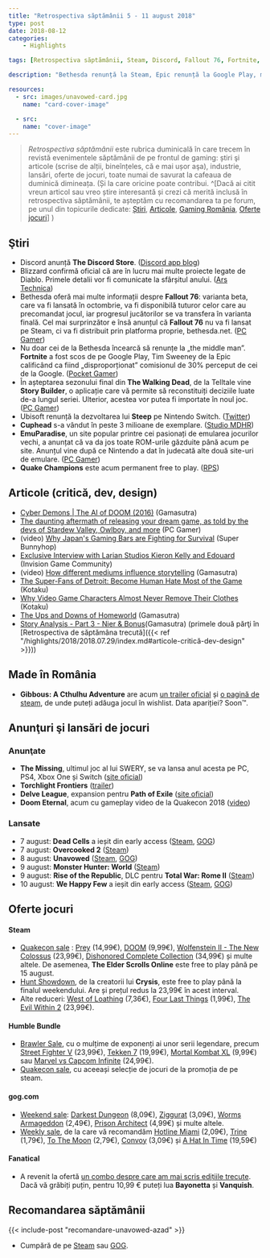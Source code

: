```yaml
---
title: "Retrospectiva săptămânii 5 - 11 august 2018"
type: post
date: 2018-08-12
categories:
    - Highlights

tags: [Retrospectiva săptămânii, Steam, Discord, Fallout 76, Fortnite, Walking Dead, Unavowed, Gibbous - A Cthulhu adventure]

description: "Bethesda renunță la Steam, Epic renunță la Google Play, mult așteptatele Dead Cells și We Happy Few ies din Early Access, iar adventure-ul românesc Gibbous are trailer oficial și pagină de steam. Și nu în ultimul rând, a ieșit Unavowed, pe care Azad, aventurierul nostru de serviciu, îl recomandă călduros."

resources:
  - src: images/unavowed-card.jpg
    name: "card-cover-image"

  - src:
    name: "cover-image"
---
```

> _Retrospectiva săptămânii_ este rubrica duminicală în care trecem în revistă evenimentele săptămânii de pe frontul de gaming: știri şi articole (scrise de alții, bineînțeles, că e mai ușor aşa), industrie, lansări, oferte de jocuri, toate numai de savurat la cafeaua de duminică dimineața. (Și la care oricine poate contribui. ^[Dacă ai citit vreun articol sau vreo știre interesantă și crezi că merită inclusă în retrospectiva săptămânii, te așteptăm cu recomandarea ta pe forum, pe unul din topicurile dedicate: [Știri](https://forum.candaparerevista.ro/viewtopic.php?f=4&t=46), [Articole](https://forum.candaparerevista.ro/viewtopic.php?f=4&t=206), [Gaming România](https://forum.candaparerevista.ro/viewtopic.php?f=4&t=1622), [Oferte jocuri](https://forum.candaparerevista.ro/viewtopic.php?f=62&t=25)] )

## Ştiri
* Discord anunță **The Discord Store**. ([Discord app blog](https://blog.discordapp.com/the-discord-store-beta-9a35596fdd4))
* Blizzard confirmă oficial că are în lucru mai multe proiecte legate de Diablo. Primele detalii vor fi comunicate la sfârșitul anului. ([Ars Technica](https://arstechnica.com/gaming/2018/08/blizzard-confirms-multiple-diablo-projects-in-production-news-by-end-of-2018/))
* Bethesda oferă mai multe informații despre **Fallout 76**: varianta beta, care va fi lansată în octombrie, va fi disponibilă tuturor celor care au precomandat jocul, iar progresul jucătorilor se va transfera în varianta finală. Cel mai surprinzător e însă anunțul că **Fallout 76** nu va fi lansat pe Steam, ci va fi distribuit prin platforma proprie, bethesda.net. ([PC Gamer](https://www.pcgamer.com/fallout-76-wont-launch-on-steam/))
* Nu doar cei de la Bethesda încearcă să renunțe la „the middle man”. **Fortnite** a fost scos de pe Google Play, Tim Sweeney de la Epic calificând ca fiind „disproporționat” comisionul de 30% perceput de cei de la Google. ([Pocket Gamer](https://www.pocketgamer.biz/news/68713/epic-tim-sweeney-interview-fortnite-bypasses-google-play/))
* În așteptarea sezonului final din **The Walking Dead**, de la Telltale vine **Story Builder**, o aplicație care vă permite să reconstituiți deciziile luate de-a lungul seriei. Ulterior, acestea vor putea fi importate în noul joc. ([PC Gamer](https://www.pcgamer.com/the-walking-deads-story-builder-lets-you-re-make-all-your-tough-decisions-before-final-season/))
* Ubisoft renunță la dezvoltarea lui **Steep** pe Nintendo Switch. ([Twitter](https://twitter.com/Steep_Game/status/1027527193528856576?s=09))
* **Cuphead** s-a vândut în peste 3 milioane de exemplare. ([Studio MDHR](http://studiomdhr.com/cuphead-goes-triple-platinum/))
* **EmuParadise**, un site popular printre cei pasionați de emularea jocurilor vechi, a anunțat că va da jos toate ROM-urile găzduite până acum pe site. Anunțul vine după ce Nintendo a dat în judecată alte două site-uri de emulare. ([PC Gamer](https://www.pcgamer.com/fearing-legal-action-emulation-hub-emuparadise-is-removing-all-its-roms/))
* **Quake Champions** este acum permanent free to play. ([RPS](https://www.rockpapershotgun.com/2018/08/10/quake-champions-free-to-play-launch/))

## Articole (critică, dev, design)
* [Cyber Demons | The AI of DOOM (2016)](https://www.gamasutra.com/blogs/TommyThompson/20180806/323715/Cyber_Demons__The_AI_of_DOOM_2016.php) (Gamasutra)
* [The daunting aftermath of releasing your dream game, as told by the devs of Stardew Valley, Owlboy, and more](https://www.pcgamer.com/the-daunting-aftermath-of-releasing-your-dream-game-as-told-by-the-devs-of-stardew-valley-owlboy-and-more/) (PC Gamer)
* (video) [Why Japan's Gaming Bars are Fighting for Survival](https://www.youtube.com/watch?v=pyPW4g6H66w) (Super Bunnyhop)
* [Exclusive Interview with Larian Studios Kieron Kelly and Edouard](http://invisioncommunity.co.uk/exclusive-interview-with-larian-studios-keiron-kelly-and-edouard/) (Invision Game Community)
* (video) [How different mediums influence storytelling](https://www.gamasutra.com/view/news/324251/Video_How_different_mediums_influence_storytelling.php) (Gamasutra)
* [The Super-Fans of Detroit: Become Human Hate Most of the Game](http://www.kotaku.co.uk/2018/08/10/the-super-fans-of-detroit-become-human-hate-most-of-the-game) (Kotaku)
* [Why Video Game Characters Almost Never Remove Their Clothes](http://www.kotaku.co.uk/2018/08/09/why-video-game-characters-almost-never-remove-their-clothes) (Kotaku)
* [The Ups and Downs of Homeworld](https://www.gamasutra.com/blogs/JustinReeve/20180810/323720/The_Ups_and_Downs_of_Homeworld.php) (Gamasutra)
* [Story Analysis - Part 3 - Nier & Bonus](https://www.gamasutra.com/blogs/NathanSavant/20180807/323803/Story_Analysis__Part_3__Nier__Bonus.php)(Gamasutra) (primele două părţi în [Retrospectiva de săptămâna trecută]({{< ref "/highlights/2018/2018.07.29/index.md#articole-critică-dev-design" >}}))

## Made în România
* **Gibbous: A Cthulhu Adventure** are acum [un trailer oficial](https://www.youtube.com/watch?v=JAMl8W2HeDE) și [o pagină de steam](https://store.steampowered.com/app/914020/Gibbous___A_Cthulhu_Adventure/), de unde puteți adăuga jocul în wishlist. Data apariției? Soon™.

## Anunţuri şi lansări de jocuri
### Anunţate
* **The Missing**, ultimul joc al lui SWERY, se va lansa anul acesta pe PC, PS4, Xbox One și Switch ([site oficial](https://www.arcsystemworks.jp/missing/))
* **Torchlight Frontiers** ([trailer](https://www.youtube.com/watch?v=5Xj6OGVIKTM))
* **Delve League**, expansion pentru **Path of Exile** ([site oficial](https://www.pathofexile.com/delve))
* **Doom Eternal**, acum cu gameplay video de la Quakecon 2018 ([video](https://www.youtube.com/watch?v=L_d0KO6QS5c))

### Lansate
* 7 august: **Dead Cells** a ieșit din early access ([Steam](https://store.steampowered.com/app/588650/Dead_Cells/), [GOG](https://www.gog.com/game/dead_cells))
* 7 august: **Overcooked 2** ([Steam](https://store.steampowered.com/app/728880/Overcooked_2/))
* 8 august: **Unavowed** ([Steam](https://store.steampowered.com/app/336140/Unavowed/), [GOG](https://www.gog.com/game/unavowed))
* 9 august: **Monster Hunter: World** ([Steam](https://store.steampowered.com/app/582010/MONSTER_HUNTER_WORLD/))
* 9 august: **Rise of the Republic**, DLC pentru **Total War: Rome II** ([Steam](https://store.steampowered.com/app/850010/Total_War_ROME_II__Rise_of_the_Republic_Campaign_Pack/))
* 10 august: **We Happy Few** a ieșit din early access ([Steam](https://store.steampowered.com/app/320240/We_Happy_Few/), [GOG](https://www.gog.com/game/we_happy_few_preorder))


## Oferte jocuri
#### Steam
* [Quakecon sale](https://store.steampowered.com/sale/quakeconsale/) : [Prey](https://store.steampowered.com/app/480490/Prey/) (14,99€), [DOOM](https://store.steampowered.com/app/379720/DOOM/) (9,99€), [Wolfenstein II - The New Colossus](https://store.steampowered.com/app/612880/Wolfenstein_II_The_New_Colossus/) (23,99€), [Dishonored Complete Collection](https://store.steampowered.com/sub/183039/) (34,99€) și multe altele. De asemenea, **The Elder Scrolls Online** este free to play până pe 15 august.
* [Hunt Showdown](https://store.steampowered.com/app/594650/Hunt_Showdown/), de la creatorii lui **Crysis**, este free to play până la finalul weekendului. Are și prețul redus la 23,99€ în acest interval.
* Alte reduceri: [West of Loathing](https://store.steampowered.com/app/597220/West_of_Loathing/) (7,36€), [Four Last Things](https://store.steampowered.com/app/503400/Four_Last_Things/) (1,99€), [The Evil Within 2](https://store.steampowered.com/app/601430/The_Evil_Within_2/) (23,99€).

#### Humble Bundle
* [Brawler Sale](https://www.humblebundle.com/store/promo/brawler-sale/), cu o mulțime de exponenți ai unor serii legendare, precum [Street Fighter V](https://www.humblebundle.com/store/street-fighter-v-arcade-edition) (23,99€), [Tekken 7](https://www.humblebundle.com/store/tekken-7) (19,99€), [Mortal Kombat XL](https://www.humblebundle.com/store/mortal-kombat-xl) (9,99€) sau [Marvel vs Capcom Infinite](https://www.humblebundle.com/store/marvel-vs-capcom-infinite) (24,99€).
* [Quakecon sale](https://www.humblebundle.com/store/promo/quakecon/), cu aceeași selecție de jocuri de la promoția de pe steam.

#### gog.com
* [Weekend sale](https://www.gog.com/promo/20180810_weekend_sale): [Darkest Dungeon](https://www.gog.com/game/darkest_dungeon) (8,09€), [Ziggurat](https://www.gog.com/game/ziggurat) (3,09€), [Worms Armageddon](https://www.gog.com/game/worms_armageddon) (2,49€), [Prison Architect](https://www.gog.com/game/prison_architect) (4,99€) și multe altele.
* [Weekly sale](https://www.gog.com/promo/20180806_weekly_sale), de la care vă recomandăm [Hotline Miami](https://www.gog.com/game/hotline_miami) (2,09€), [Trine](https://www.gog.com/game/trine_enchanted_edition) (1,79€), [To The Moon](https://www.gog.com/game/to_the_moon) (2,79€), [Convoy](https://www.gog.com/game/convoy) (3,09€) și [A Hat In Time](https://www.gog.com/game/a_hat_in_time) (19,59€)

#### Fanatical
* A revenit la ofertă [un combo despre care am mai scris edițiile trecute](https://www.fanatical.com/en/bundle/bayonetta-plus-vanquish-pack). Dacă vă grăbiți puțin, pentru 10,99 € puteți lua **Bayonetta** și **Vanquish**.


## Recomandarea săptămânii

{{< include-post "recomandare-unavowed-azad" >}}

* Cumpără de pe [Steam](https://store.steampowered.com/app/336140/Unavowed/) sau [GOG](https://www.gog.com/game/unavowed).
